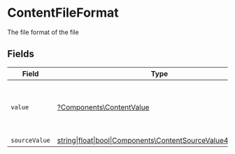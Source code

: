 # ContentFileFormat

The file format of the file


## Fields

| Field                                                                                                        | Type                                                                                                         | Required                                                                                                     | Description                                                                                                  | Example                                                                                                      |
| ------------------------------------------------------------------------------------------------------------ | ------------------------------------------------------------------------------------------------------------ | ------------------------------------------------------------------------------------------------------------ | ------------------------------------------------------------------------------------------------------------ | ------------------------------------------------------------------------------------------------------------ |
| `value`                                                                                                      | [?Components\ContentValue](../../Models/Components/ContentValue.md)                                          | :heavy_minus_sign:                                                                                           | The file format of the file, expressed as a file extension                                                   | pdf                                                                                                          |
| `sourceValue`                                                                                                | [string\|float\|bool\|Components\ContentSourceValue4\|array\|null](../../Models/Components/ContentSourceValue.md) | :heavy_minus_sign:                                                                                           | N/A                                                                                                          | abc                                                                                                          |